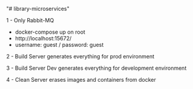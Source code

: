 "# library-microservices" 

1 - Only Rabbit-MQ
  - docker-compose up on root
  - http://localhost:15672/  
  - username: guest / password: guest

2 - Build Server generates everything for prod environment

3 - Build Server Dev generates everything for development environment

4 - Clean Server erases images and containers from docker

